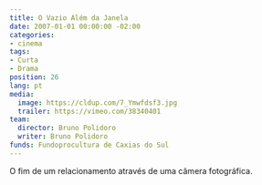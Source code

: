 ```yaml
---
title: O Vazio Além da Janela
date: 2007-01-01 00:00:00 -02:00
categories:
- cinema
tags:
- Curta
- Drama
position: 26
lang: pt
media:
  image: https://cldup.com/7_Ymwfdsf3.jpg
  trailer: https://vimeo.com/38340401
team:
  director: Bruno Polidoro
  writer: Bruno Polidoro
funds: Fundoprocultura de Caxias do Sul
---
```


O fim de um relacionamento através de uma câmera fotográfica.

